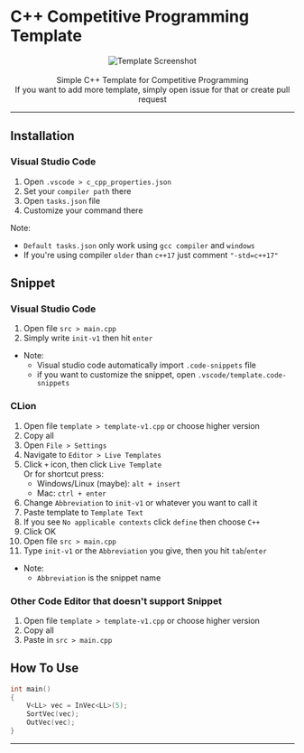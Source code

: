 # C++ Competitive Programming Template

<p align="center">
  <img alt="Template Screenshot" width="auto" height="auto" src="https://user-images.githubusercontent.com/69947442/128795187-94e99b97-1aab-476e-aa02-595f50521df7.png">
    <br>
    <br>
    <span>Simple C++ Template for Competitive Programming</span><br>
    <span>If you want to add more template, simply open issue for that or create pull request</span>
</p>

---

## Installation

### Visual Studio Code

1. Open `.vscode > c_cpp_properties.json`
2. Set your `compiler path` there
3. Open `tasks.json` file
4. Customize your command there 

Note:  
- `Default tasks.json` only work using `gcc compiler` and `windows`
- If you're using compiler `older` than `c++17` just comment `"-std=c++17"`

## Snippet

### Visual Studio Code
1. Open file `src > main.cpp`
2. Simply write `init-v1` then hit `enter`

- Note:  
    - Visual studio code automatically import `.code-snippets` file
    - if you want to customize the snippet, open `.vscode/template.code-snippets`

### CLion

1. Open file `template > template-v1.cpp` or choose higher version
2. Copy all
3. Open `File > Settings`
4. Navigate to `Editor > Live Templates`
5. Click `+` icon, then click `Live Template`  
Or for shortcut press:
    - Windows/Linux (maybe): `alt + insert`
    - Mac: `ctrl + enter`
6. Change `Abbreviation` to `init-v1` or whatever you want to call it
7. Paste template to `Template Text`
8. If you see `No applicable contexts` click `define` then choose `C++`
9. Click OK
10. Open file `src > main.cpp`
11. Type `init-v1` or the `Abbreviation` you give, then you hit `tab`/`enter`

- Note:
    - `Abbreviation` is the snippet name
    
### Other Code Editor that doesn't support Snippet

1. Open file `template > template-v1.cpp` or choose higher version
2. Copy all
3. Paste in `src > main.cpp`

## How To Use

```c++
int main()
{
    V<LL> vec = InVec<LL>(5);
    SortVec(vec);
    OutVec(vec);
}
```
    
---